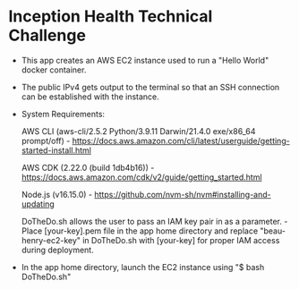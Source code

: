 # Inception Health Technical Challenge

* This app creates an AWS EC2 instance used to run a "Hello World" docker container.

* The public IPv4 gets output to the terminal so that an SSH connection can be established with the instance.

* System Requirements:

    AWS CLI (aws-cli/2.5.2 Python/3.9.11 Darwin/21.4.0 exe/x86_64 prompt/off)
      - https://docs.aws.amazon.com/cli/latest/userguide/getting-started-install.html

    AWS CDK (2.22.0 (build 1db4b16))
      - https://docs.aws.amazon.com/cdk/v2/guide/getting_started.html

    Node.js (v16.15.0)
      - https://github.com/nvm-sh/nvm#installing-and-updating

    DoTheDo.sh allows the user to pass an IAM key pair in as a parameter.
      - Place [your-key].pem file in the app home directory and replace "beau-henry-ec2-key"
        in DoTheDo.sh with [your-key] for proper IAM access during deployment.

* In the app home directory, launch the EC2 instance using "$ bash DoTheDo.sh"
